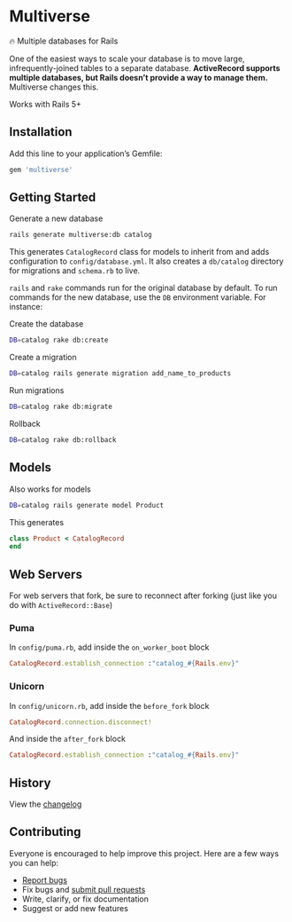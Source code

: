 # Multiverse

:fire: Multiple databases for Rails

One of the easiest ways to scale your database is to move large, infrequently-joined tables to a separate database. **ActiveRecord supports multiple databases, but Rails doesn’t provide a way to manage them.** Multiverse changes this.

Works with Rails 5+

## Installation

Add this line to your application’s Gemfile:

```ruby
gem 'multiverse'
```

## Getting Started

Generate a new database

```sh
rails generate multiverse:db catalog
```

This generates `CatalogRecord` class for models to inherit from and adds configuration to `config/database.yml`. It also creates a `db/catalog` directory for migrations and `schema.rb` to live.

`rails` and `rake` commands run for the original database by default. To run commands for the new database, use the `DB` environment variable. For instance:

Create the database

```sh
DB=catalog rake db:create
```

Create a migration

```sh
DB=catalog rails generate migration add_name_to_products
```

Run migrations

```sh
DB=catalog rake db:migrate
```

Rollback

```sh
DB=catalog rake db:rollback
```

## Models

Also works for models

```sh
DB=catalog rails generate model Product
```

This generates

```rb
class Product < CatalogRecord
end
```

## Web Servers

For web servers that fork, be sure to reconnect after forking (just like you do with `ActiveRecord::Base`)

### Puma

In `config/puma.rb`, add inside the `on_worker_boot` block

```ruby
CatalogRecord.establish_connection :"catalog_#{Rails.env}"
```

### Unicorn

In `config/unicorn.rb`, add inside the `before_fork` block

```ruby
CatalogRecord.connection.disconnect!
```

And inside the `after_fork` block

```ruby
CatalogRecord.establish_connection :"catalog_#{Rails.env}"
```

## History

View the [changelog](https://github.com/ankane/multiverse/blob/master/CHANGELOG.md)

## Contributing

Everyone is encouraged to help improve this project. Here are a few ways you can help:

- [Report bugs](https://github.com/ankane/multiverse/issues)
- Fix bugs and [submit pull requests](https://github.com/ankane/multiverse/pulls)
- Write, clarify, or fix documentation
- Suggest or add new features

